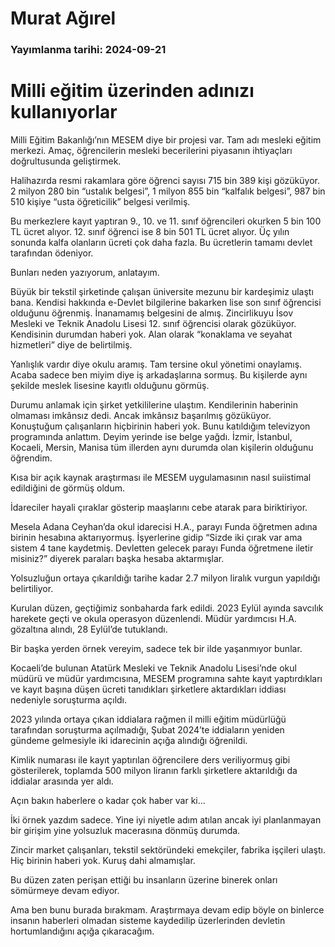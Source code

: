 # Murat Ağırel

### Yayımlanma tarihi: 2024-09-21

# Milli eğitim üzerinden adınızı kullanıyorlar

Milli Eğitim Bakanlığı’nın MESEM diye bir projesi var. Tam adı mesleki eğitim merkezi. Amaç, öğrencilerin mesleki becerilerini piyasanın ihtiyaçları doğrultusunda geliştirmek.

Halihazırda resmi rakamlara göre öğrenci sayısı 715 bin 389 kişi gözüküyor. 2 milyon 280 bin “ustalık belgesi”, 1 milyon 855 bin “kalfalık belgesi”, 987 bin 510 kişiye “usta öğreticilik” belgesi verilmiş.

Bu merkezlere kayıt yaptıran 9., 10. ve 11. sınıf öğrencileri okurken 5 bin 100 TL ücret alıyor. 12. sınıf öğrenci ise 8 bin 501 TL ücret alıyor. Üç yılın sonunda kalfa olanların ücreti çok daha fazla. Bu ücretlerin tamamı devlet tarafından ödeniyor.

Bunları neden yazıyorum, anlatayım.

Büyük bir tekstil şirketinde çalışan üniversite mezunu bir kardeşimiz ulaştı bana. Kendisi hakkında e-Devlet bilgilerine bakarken lise son sınıf öğrencisi olduğunu öğrenmiş. İnanamamış belgesini de almış. Zincirlikuyu İsov Mesleki ve Teknik Anadolu Lisesi 12. sınıf öğrencisi olarak gözüküyor. Kendisinin durumdan haberi yok. Alan olarak “konaklama ve seyahat hizmetleri” diye de belirtilmiş.

Yanlışlık vardır diye okulu aramış. Tam tersine okul yönetimi onaylamış. Acaba sadece ben miyim diye iş arkadaşlarına sormuş. Bu kişilerde aynı şekilde meslek lisesine kayıtlı olduğunu görmüş.

Durumu anlamak için şirket yetkililerine ulaştım. Kendilerinin haberinin olmaması imkânsız dedi. Ancak imkânsız başarılmış gözüküyor. Konuştuğum çalışanların hiçbirinin haberi yok. Bunu katıldığım televizyon programında anlattım. Deyim yerinde ise belge yağdı. İzmir, İstanbul, Kocaeli, Mersin, Manisa tüm illerden aynı durumda olan kişilerin olduğunu öğrendim.

Kısa bir açık kaynak araştırması ile MESEM uygulamasının nasıl suiistimal edildiğini de görmüş oldum.

İdareciler hayali çıraklar gösterip maaşlarını cebe atarak para biriktiriyor.

Mesela Adana Ceyhan’da okul idarecisi H.A., parayı Funda öğretmen adına birinin hesabına aktarıyormuş. İşyerlerine gidip “Sizde iki çırak var ama sistem 4 tane kaydetmiş. Devletten gelecek parayı Funda öğretmene iletir misiniz?” diyerek paraları başka hesaba aktarmışlar.

Yolsuzluğun ortaya çıkarıldığı tarihe kadar 2.7 milyon liralık vurgun yapıldığı belirtiliyor.

Kurulan düzen, geçtiğimiz sonbaharda fark edildi. 2023 Eylül ayında savcılık harekete geçti ve okula operasyon düzenlendi. Müdür yardımcısı H.A. gözaltına alındı, 28 Eylül’de tutuklandı.

Bir başka yerden örnek vereyim, sadece tek bir ilde yaşanmıyor bunlar.

Kocaeli’de bulunan Atatürk Mesleki ve Teknik Anadolu Lisesi’nde okul müdürü ve müdür yardımcısına, MESEM programına sahte kayıt yaptırdıkları ve kayıt başına düşen ücreti tanıdıkları şirketlere aktardıkları iddiası nedeniyle soruşturma açıldı.

2023 yılında ortaya çıkan iddialara rağmen il milli eğitim müdürlüğü tarafından soruşturma açılmadığı, Şubat 2024’te iddiaların yeniden gündeme gelmesiyle iki idarecinin açığa alındığı öğrenildi.

Kimlik numarası ile kayıt yaptırılan öğrencilere ders veriliyormuş gibi gösterilerek, toplamda 500 milyon liranın farklı şirketlere aktarıldığı da iddialar arasında yer aldı.

Açın bakın haberlere o kadar çok haber var ki...

İki örnek yazdım sadece. Yine iyi niyetle adım atılan ancak iyi planlanmayan bir girişim yine yolsuzluk macerasına dönmüş durumda.

Zincir market çalışanları, tekstil sektöründeki emekçiler, fabrika işçileri ulaştı. Hiç birinin haberi yok. Kuruş dahi almamışlar.

Bu düzen zaten perişan ettiği bu insanların üzerine binerek onları sömürmeye devam ediyor.

Ama ben bunu burada bırakmam. Araştırmaya devam edip böyle on binlerce insanın haberleri olmadan sisteme kaydedilip üzerlerinden devletin hortumlandığını açığa çıkaracağım.

